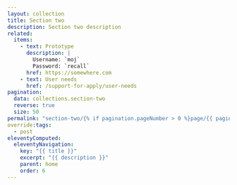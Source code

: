 ```yaml
---
layout: collection
title: Section two
description: Section two description
related:
  items:
    - text: Prototype
      description: |
        Username: `moj`
        Password: `recall`
      href: https://somewhere.com
    - text: User needs
      href: /support-for-apply/user-needs
pagination:
  data: collections.section-two
  reverse: true
  size: 50
permalink: "section-two/{% if pagination.pageNumber > 0 %}page/{{ pagination.pageNumber + 1 }}{% endif %}/"
override:tags:
  - post
eleventyComputed:
  eleventyNavigation:
    key: "{{ title }}"
    excerpt: "{{ description }}"
    parent: home
    order: 6
---
```

